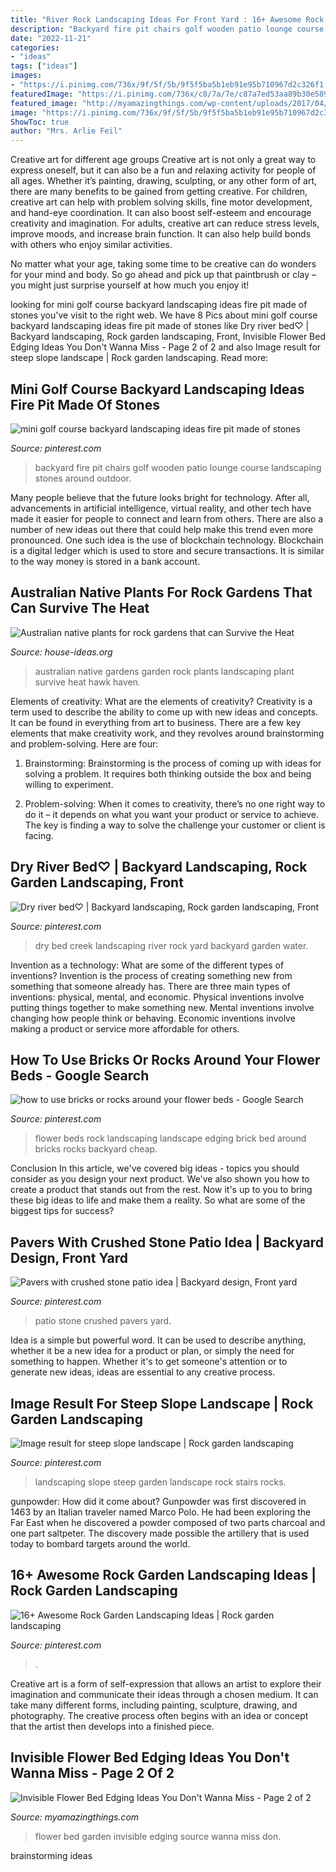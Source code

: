 ```yaml
---
title: "River Rock Landscaping Ideas For Front Yard : 16+ Awesome Rock Garden Landscaping Ideas"
description: "Backyard fire pit chairs golf wooden patio lounge course landscaping stones around outdoor"
date: "2022-11-21"
categories:
- "ideas"
tags: ["ideas"]
images:
- "https://i.pinimg.com/736x/9f/5f/5b/9f5f5ba5b1eb91e95b710967d2c326f1.jpg"
featuredImage: "https://i.pinimg.com/736x/c8/7a/7e/c87a7ed53aa89b30e5894ed720099ebc.jpg"
featured_image: "http://myamazingthings.com/wp-content/uploads/2017/04/modern-garden-design-ideas-33-600x450.jpg"
image: "https://i.pinimg.com/736x/9f/5f/5b/9f5f5ba5b1eb91e95b710967d2c326f1.jpg"
ShowToc: true
author: "Mrs. Arlie Feil"
---
```



Creative art for different age groups
Creative art is not only a great way to express oneself, but it can also be a fun and relaxing activity for people of all ages. Whether it’s painting, drawing, sculpting, or any other form of art, there are many benefits to be gained from getting creative.
For children, creative art can help with problem solving skills, fine motor development, and hand-eye coordination. It can also boost self-esteem and encourage creativity and imagination. For adults, creative art can reduce stress levels, improve moods, and increase brain function. It can also help build bonds with others who enjoy similar activities.

No matter what your age, taking some time to be creative can do wonders for your mind and body. So go ahead and pick up that paintbrush or clay – you might just surprise yourself at how much you enjoy it!

	

		
looking for mini golf course backyard landscaping ideas fire pit made of stones you've visit to the right web. We have 8 Pics about mini golf course backyard landscaping ideas fire pit made of stones like Dry river bed♡ | Backyard landscaping, Rock garden landscaping, Front, Invisible Flower Bed Edging Ideas You Don&#039;t Wanna Miss - Page 2 of 2 and also Image result for steep slope landscape | Rock garden landscaping. Read more:
		
    
## Mini Golf Course Backyard Landscaping Ideas Fire Pit Made Of Stones

<img loading=lazy src="https://i.pinimg.com/736x/c8/7a/7e/c87a7ed53aa89b30e5894ed720099ebc.jpg" onerror="this.onerror=null;this.src='https://tse2.mm.bing.net/th?id=OIP.snyUGJguxbeESVdCZ1reXgHaHa&amp;pid=15.1';" alt="mini golf course backyard landscaping ideas fire pit made of stones">

_Source: pinterest.com_

>backyard fire pit chairs golf wooden patio lounge course landscaping stones around outdoor. 

	

Many people believe that the future looks bright for technology. After all, advancements in artificial intelligence, virtual reality, and other tech have made it easier for people to connect and learn from others. There are also a number of new ideas out there that could help make this trend even more pronounced. One such idea is the use of blockchain technology. Blockchain is a digital ledger which is used to store and secure transactions. It is similar to the way money is stored in a bank account.

    
## Australian Native Plants For Rock Gardens That Can Survive The Heat

<img loading=lazy src="http://house-ideas.org/wp-content/uploads/2015/11/australian-native-plants-for-rock-gardens-photo-13.jpg" onerror="this.onerror=null;this.src='https://tse3.mm.bing.net/th?id=OIP._81fTLd7pCD9qnFPt32ewgHaLH&amp;pid=15.1';" alt="Australian native plants for rock gardens that can Survive the Heat">

_Source: house-ideas.org_

>australian native gardens garden rock plants landscaping plant survive heat hawk haven. 

	

Elements of creativity: What are the elements of creativity?
Creativity is a term used to describe the ability to come up with new ideas and concepts. It can be found in everything from art to business. There are a few key elements that make creativity work, and they revolves around brainstorming and problem-solving. Here are four:
1. Brainstorming: Brainstorming is the process of coming up with ideas for solving a problem. It requires both thinking outside the box and being willing to experiment.

2. Problem-solving: When it comes to creativity, there’s no one right way to do it – it depends on what you want your product or service to achieve. The key is finding a way to solve the challenge your customer or client is facing.


    
## Dry River Bed♡ | Backyard Landscaping, Rock Garden Landscaping, Front

<img loading=lazy src="https://i.pinimg.com/736x/27/f0/3a/27f03a151915c746f11c422c563d2ed2--dry-creek-water-features.jpg" onerror="this.onerror=null;this.src='https://tse4.mm.bing.net/th?id=OIP.QeLPY0ofuH6MOzITMTFMiwHaJ4&amp;pid=15.1';" alt="Dry river bed♡ | Backyard landscaping, Rock garden landscaping, Front">

_Source: pinterest.com_

>dry bed creek landscaping river rock yard backyard garden water. 

	

Invention as a technology: What are some of the different types of inventions?
Invention is the process of creating something new from something that someone already has. There are three main types of inventions: physical, mental, and economic. Physical inventions involve putting things together to make something new. Mental inventions involve changing how people think or behaving. Economic inventions involve making a product or service more affordable for others.

    
## How To Use Bricks Or Rocks Around Your Flower Beds - Google Search

<img loading=lazy src="https://i.pinimg.com/736x/d8/87/bd/d887bdf4969fba7ac763002239fbd7f2--cheap-flower-bed-edging-brick-edging-for-flower-beds.jpg" onerror="this.onerror=null;this.src='https://tse3.mm.bing.net/th?id=OIP.2XSNwlQ0uCHQVOrlxP9AowHaFw&amp;pid=15.1';" alt="how to use bricks or rocks around your flower beds - Google Search">

_Source: pinterest.com_

>flower beds rock landscaping landscape edging brick bed around bricks rocks backyard cheap. 

	

Conclusion
In this article, we've covered big ideas - topics you should consider as you design your next product. We've also shown you how to create a product that stands out from the rest. Now it's up to you to bring these big ideas to life and make them a reality. So what are some of the biggest tips for success?

    
## Pavers With Crushed Stone Patio Idea | Backyard Design, Front Yard

<img loading=lazy src="https://i.pinimg.com/736x/e0/d2/05/e0d205580d7e548cf2846a9a267c791c--side-yards-front-yards.jpg" onerror="this.onerror=null;this.src='https://tse3.mm.bing.net/th?id=OIP.jDkndAAaC4FJGzJFIIUa_AHaKY&amp;pid=15.1';" alt="Pavers with crushed stone patio idea | Backyard design, Front yard">

_Source: pinterest.com_

>patio stone crushed pavers yard. 

	

Idea is a simple but powerful word. It can be used to describe anything, whether it be a new idea for a product or plan, or simply the need for something to happen. Whether it's to get someone's attention or to generate new ideas, ideas are essential to any creative process.

    
## Image Result For Steep Slope Landscape | Rock Garden Landscaping

<img loading=lazy src="https://i.pinimg.com/736x/9f/5f/5b/9f5f5ba5b1eb91e95b710967d2c326f1.jpg" onerror="this.onerror=null;this.src='https://tse2.mm.bing.net/th?id=OIP.7lpSw8MIo2pu1bhZDKf7QQHaLJ&amp;pid=15.1';" alt="Image result for steep slope landscape | Rock garden landscaping">

_Source: pinterest.com_

>landscaping slope steep garden landscape rock stairs rocks. 

	

gunpowder: How did it come about?
Gunpowder was first discovered in 1463 by an Italian traveler named Marco Polo. He had been exploring the Far East when he discovered a powder composed of two parts charcoal and one part saltpeter. The discovery made possible the artillery that is used today to bombard targets around the world.

    
## 16+ Awesome Rock Garden Landscaping Ideas | Rock Garden Landscaping

<img loading=lazy src="https://i.pinimg.com/736x/e7/96/cd/e796cd734350fe4bc8a29beebaf89ef5.jpg" onerror="this.onerror=null;this.src='https://tse3.mm.bing.net/th?id=OIP.SOeYj-sdMyFBvE53KZrB4QHaJ4&amp;pid=15.1';" alt="16+ Awesome Rock Garden Landscaping Ideas | Rock garden landscaping">

_Source: pinterest.com_

>. 

	

Creative art is a form of self-expression that allows an artist to explore their imagination and communicate their ideas through a chosen medium. It can take many different forms, including painting, sculpture, drawing, and photography. The creative process often begins with an idea or concept that the artist then develops into a finished piece.

    
## Invisible Flower Bed Edging Ideas You Don&#039;t Wanna Miss - Page 2 Of 2

<img loading=lazy src="http://myamazingthings.com/wp-content/uploads/2017/04/modern-garden-design-ideas-33-600x450.jpg" onerror="this.onerror=null;this.src='https://tse3.mm.bing.net/th?id=OIP.qruGdDbL9Gki2bJGS5KO3gHaFj&amp;pid=15.1';" alt="Invisible Flower Bed Edging Ideas You Don&#039;t Wanna Miss - Page 2 of 2">

_Source: myamazingthings.com_

>flower bed garden invisible edging source wanna miss don. 

	
 brainstorming ideas 
